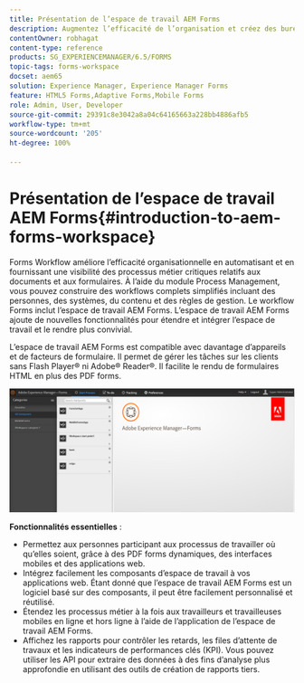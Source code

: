 ```yaml
---
title: Présentation de l’espace de travail AEM Forms
description: Augmentez l’efficacité de l’organisation et créez des bureaux sans papier grâce à l’automatisation des processus d’entreprise à l’aide de l’espace de travail AEM Forms LiveCycle.
contentOwner: robhagat
content-type: reference
products: SG_EXPERIENCEMANAGER/6.5/FORMS
topic-tags: forms-workspace
docset: aem65
solution: Experience Manager, Experience Manager Forms
feature: HTML5 Forms,Adaptive Forms,Mobile Forms
role: Admin, User, Developer
source-git-commit: 29391c8e3042a8a04c64165663a228bb4886afb5
workflow-type: tm+mt
source-wordcount: '205'
ht-degree: 100%

---
```


# Présentation de l’espace de travail AEM Forms{#introduction-to-aem-forms-workspace}

Forms Workflow améliore l’efficacité organisationnelle en automatisant et en fournissant une visibilité des processus métier critiques relatifs aux documents et aux formulaires. À l’aide du module Process Management, vous pouvez construire des workflows complets simplifiés incluant des personnes, des systèmes, du contenu et des règles de gestion. Le workflow Forms inclut l’espace de travail AEM Forms. L’espace de travail AEM Forms ajoute de nouvelles fonctionnalités pour étendre et intégrer l’espace de travail et le rendre plus convivial.

L’espace de travail AEM Forms est compatible avec davantage d’appareils et de facteurs de formulaire. Il permet de gérer les tâches sur les clients sans Flash Player® ni Adobe® Reader®. Il facilite le rendu de formulaires HTML en plus des PDF forms.

![html-ws](assets/html-ws.png)

**Fonctionnalités essentielles** :

* Permettez aux personnes participant aux processus de travailler où qu’elles soient, grâce à des PDF forms dynamiques, des interfaces mobiles et des applications web.
* Intégrez facilement les composants d’espace de travail à vos applications web. Étant donné que l’espace de travail AEM Forms est un logiciel basé sur des composants, il peut être facilement personnalisé et réutilisé.
* Étendez les processus métier à la fois aux travailleurs et travailleuses mobiles en ligne et hors ligne à l’aide de l’application de l’espace de travail AEM Forms.
* Affichez les rapports pour contrôler les retards, les files d’attente de travaux et les indicateurs de performances clés (KPI). Vous pouvez utiliser les API pour extraire des données à des fins d’analyse plus approfondie en utilisant des outils de création de rapports tiers.
